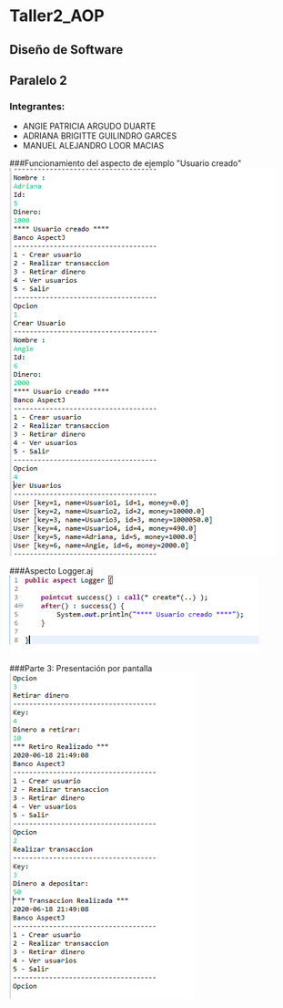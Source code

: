# Taller2_AOP
## Diseño de Software
## Paralelo 2
### **Integrantes:**
- ANGIE PATRICIA ARGUDO DUARTE 
- ADRIANA BRIGITTE GUILINDRO GARCES
- MANUEL ALEJANDRO LOOR MACIAS

###Funcionamiento del aspecto de ejemplo "Usuario creado"
![Aspecto Usuario creado](screenshot_Parte2_UsuarioCreado.PNG)

###Aspecto Logger.aj
![Aspecto Logger.aj](screenshot_Parte2_Logger.PNG)

###Parte 3: Presentación por pantalla
![Presentación por pantalla](screenshot_Parte3_SalidaPorPantalla.PNG)
